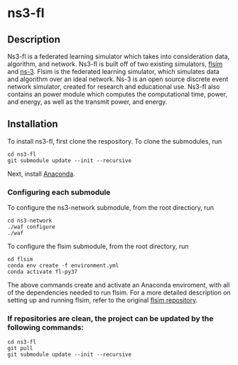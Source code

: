 # ns3-fl

## Description 
Ns3-fl is a federated learning simulator which takes into consideration data, algorithm, and network. Ns3-fl is built off of two existing simulators, [flsim](https://github.com/iQua/flsim) and [ns-3](https://www.nsnam.org). Flsim is the federated learning simulator, which simulates data and algorithm over an ideal network. Ns-3 is an open source discrete event network simulator, created for research and educational use. 
Ns3-fl also contains an power module which computes the computational time, power, and energy, as well as the transmit power, and energy. 

## Installation 
To install ns3-fl, first clone the respository. To clone the submodules, run 

    cd ns3-fl
    git submodule update --init --recursive
    
Next, install [Anaconda](https://www.anaconda.com/products/individual). 

### Configuring each submodule
To configure the ns3-network submodule, from the root directiory, run
    
    cd ns3-network
    ./waf configure
    ./waf
    
To configure the flsim submodule, from the root directory, run
    
    cd flsim
    conda env create -f environment.yml
    conda activate fl-py37
    
 The above commands create and activate an Anaconda enviroment, with all of the dependencies needed to run flsim. For a more detailed description on setting up and running flsim, refer to the original [flsim repository](https://github.com/iQua/flsim).
 

### If repositories are clean, the project can be updated by the following commands:

    cd ns3-fl
    git pull
    git submodule update --init --recursive

